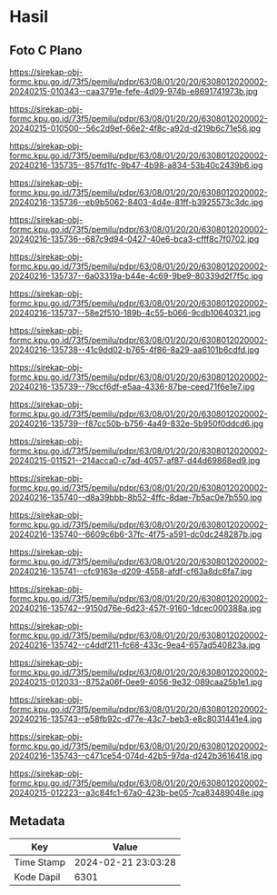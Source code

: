 # Hasil

## Foto C Plano

https://sirekap-obj-formc.kpu.go.id/73f5/pemilu/pdpr/63/08/01/20/20/6308012020002-20240215-010343--caa3791e-fefe-4d09-974b-e8691741973b.jpg

https://sirekap-obj-formc.kpu.go.id/73f5/pemilu/pdpr/63/08/01/20/20/6308012020002-20240215-010500--56c2d9ef-66e2-4f8c-a92d-d219b6c71e56.jpg

https://sirekap-obj-formc.kpu.go.id/73f5/pemilu/pdpr/63/08/01/20/20/6308012020002-20240216-135735--857fd1fc-9b47-4b98-a834-53b40c2439b6.jpg

https://sirekap-obj-formc.kpu.go.id/73f5/pemilu/pdpr/63/08/01/20/20/6308012020002-20240216-135736--eb9b5062-8403-4d4e-81ff-b3925573c3dc.jpg

https://sirekap-obj-formc.kpu.go.id/73f5/pemilu/pdpr/63/08/01/20/20/6308012020002-20240216-135736--687c9d94-0427-40e6-bca3-cfff8c7f0702.jpg

https://sirekap-obj-formc.kpu.go.id/73f5/pemilu/pdpr/63/08/01/20/20/6308012020002-20240216-135737--6a03319a-b44e-4c69-9be9-80339d2f7f5c.jpg

https://sirekap-obj-formc.kpu.go.id/73f5/pemilu/pdpr/63/08/01/20/20/6308012020002-20240216-135737--58e2f510-189b-4c55-b066-9cdb10640321.jpg

https://sirekap-obj-formc.kpu.go.id/73f5/pemilu/pdpr/63/08/01/20/20/6308012020002-20240216-135738--41c9dd02-b765-4f86-8a29-aa6101b6cdfd.jpg

https://sirekap-obj-formc.kpu.go.id/73f5/pemilu/pdpr/63/08/01/20/20/6308012020002-20240216-135739--79ccf6df-e5aa-4336-87be-ceed71f6e1e7.jpg

https://sirekap-obj-formc.kpu.go.id/73f5/pemilu/pdpr/63/08/01/20/20/6308012020002-20240216-135739--f87cc50b-b756-4a49-832e-5b950f0ddcd6.jpg

https://sirekap-obj-formc.kpu.go.id/73f5/pemilu/pdpr/63/08/01/20/20/6308012020002-20240215-011521--214acca0-c7ad-4057-af87-d44d69868ed9.jpg

https://sirekap-obj-formc.kpu.go.id/73f5/pemilu/pdpr/63/08/01/20/20/6308012020002-20240216-135740--d8a39bbb-8b52-4ffc-8dae-7b5ac0e7b550.jpg

https://sirekap-obj-formc.kpu.go.id/73f5/pemilu/pdpr/63/08/01/20/20/6308012020002-20240216-135740--6609c6b6-37fc-4f75-a591-dc0dc248287b.jpg

https://sirekap-obj-formc.kpu.go.id/73f5/pemilu/pdpr/63/08/01/20/20/6308012020002-20240216-135741--cfc9163e-d209-4558-afdf-cf63a8dc6fa7.jpg

https://sirekap-obj-formc.kpu.go.id/73f5/pemilu/pdpr/63/08/01/20/20/6308012020002-20240216-135742--9150d76e-6d23-457f-9160-1dcec000388a.jpg

https://sirekap-obj-formc.kpu.go.id/73f5/pemilu/pdpr/63/08/01/20/20/6308012020002-20240216-135742--c4ddf211-fc68-433c-9ea4-657ad540823a.jpg

https://sirekap-obj-formc.kpu.go.id/73f5/pemilu/pdpr/63/08/01/20/20/6308012020002-20240215-012033--8752a06f-0ee9-4056-9e32-089caa25b1e1.jpg

https://sirekap-obj-formc.kpu.go.id/73f5/pemilu/pdpr/63/08/01/20/20/6308012020002-20240216-135743--e58fb92c-d77e-43c7-beb3-e8c8031441e4.jpg

https://sirekap-obj-formc.kpu.go.id/73f5/pemilu/pdpr/63/08/01/20/20/6308012020002-20240216-135743--c471ce54-074d-42b5-97da-d242b3616418.jpg

https://sirekap-obj-formc.kpu.go.id/73f5/pemilu/pdpr/63/08/01/20/20/6308012020002-20240215-012223--a3c84fc1-67a0-423b-be05-7ca83489048e.jpg


## Metadata

| Key        | Value               |
| ---------- | ------------------- |
| Time Stamp | 2024-02-21 23:03:28 |
| Kode Dapil | 6301                |



